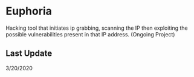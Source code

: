 # Euphoria
Hacking tool that initiates ip  grabbing, scanning the IP then exploiting the possible vulnerabilities present in that IP address.
(Ongoing Project)

## Last Update 
3/20/2020
